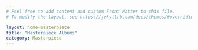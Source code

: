 ```yaml
---
# Feel free to add content and custom Front Matter to this file.
# To modify the layout, see https://jekyllrb.com/docs/themes/#overriding-theme-defaults

layout: home-masterpiece
title: "Masterpiece Albums"
category: Masterpiece
---
```

